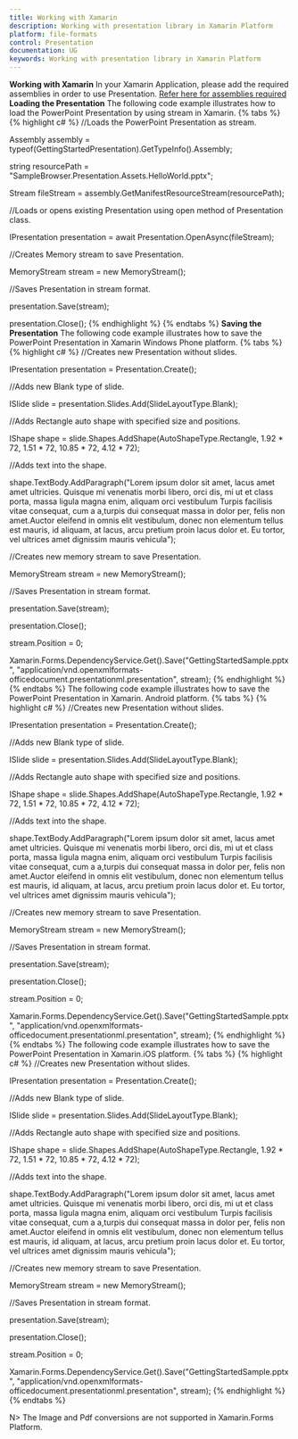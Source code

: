 ```yaml
---
title: Working with Xamarin
description: Working with presentation library in Xamarin Platform
platform: file-formats
control: Presentation
documentation: UG
keywords: Working with presentation library in Xamarin Platform
---
```

**Working with Xamarin**
In your Xamarin Application, please add the required assemblies in order to use Presentation. [Refer here for assemblies required](/File-Formats/Presentation/Assemblies-Required)
**Loading the Presentation**
The following code example illustrates how to load the PowerPoint Presentation by using stream in Xamarin.
{% tabs %}
{% highlight c# %}
//Loads the PowerPoint Presentation as stream.

Assembly assembly = typeof(GettingStartedPresentation).GetTypeInfo().Assembly;

string resourcePath = "SampleBrowser.Presentation.Assets.HelloWorld.pptx";

Stream fileStream = assembly.GetManifestResourceStream(resourcePath);

//Loads or opens existing Presentation using open method of Presentation class.

IPresentation presentation = await Presentation.OpenAsync(fileStream);

//Creates Memory stream to save Presentation.

MemoryStream stream = new MemoryStream();

//Saves Presentation in stream format.

presentation.Save(stream);

presentation.Close();
{% endhighlight %}
{% endtabs %}
**Saving the Presentation**
The following code example illustrates how to save the PowerPoint Presentation in Xamarin Windows Phone platform.
{% tabs %}
{% highlight c# %}
//Creates new Presentation without slides.

IPresentation presentation = Presentation.Create();

//Adds new Blank type of slide.

ISlide slide = presentation.Slides.Add(SlideLayoutType.Blank);

//Adds Rectangle auto shape with specified size and positions.

IShape shape = slide.Shapes.AddShape(AutoShapeType.Rectangle, 1.92 * 72, 1.51 * 72, 10.85 * 72, 4.12 * 72);

//Adds text into the shape.

shape.TextBody.AddParagraph("Lorem ipsum dolor sit amet, lacus amet amet ultricies. Quisque mi venenatis morbi libero, orci dis, mi ut et class porta, massa ligula magna enim, aliquam orci vestibulum Turpis facilisis vitae consequat, cum a a,turpis dui consequat massa in dolor per, felis non amet.Auctor eleifend in omnis elit vestibulum, donec non elementum tellus est mauris, id aliquam, at lacus, arcu pretium proin lacus dolor et. Eu tortor, vel ultrices amet dignissim mauris vehicula");

//Creates new memory stream to save Presentation.

MemoryStream stream = new MemoryStream();

//Saves Presentation in stream format.

presentation.Save(stream);

presentation.Close();

stream.Position = 0;

Xamarin.Forms.DependencyService.Get<ISaveWindowsPhone>().Save("GettingStartedSample.pptx", "application/vnd.openxmlformats-officedocument.presentationml.presentation", stream);
{% endhighlight %}
{% endtabs %}
The following code example illustrates how to save the PowerPoint Presentation in Xamarin. Android platform.
{% tabs %}
{% highlight c# %}
//Creates new Presentation without slides.

IPresentation presentation = Presentation.Create();

//Adds new Blank type of slide.

ISlide slide = presentation.Slides.Add(SlideLayoutType.Blank);

//Adds Rectangle auto shape with specified size and positions.

IShape shape = slide.Shapes.AddShape(AutoShapeType.Rectangle, 1.92 * 72, 1.51 * 72, 10.85 * 72, 4.12 * 72);

//Adds text into the shape.

shape.TextBody.AddParagraph("Lorem ipsum dolor sit amet, lacus amet amet ultricies. Quisque mi venenatis morbi libero, orci dis, mi ut et class porta, massa ligula magna enim, aliquam orci vestibulum Turpis facilisis vitae consequat, cum a a,turpis dui consequat massa in dolor per, felis non amet.Auctor eleifend in omnis elit vestibulum, donec non elementum tellus est mauris, id aliquam, at lacus, arcu pretium proin lacus dolor et. Eu tortor, vel ultrices amet dignissim mauris vehicula");

//Creates new memory stream to save Presentation.

MemoryStream stream = new MemoryStream();

//Saves Presentation in stream format.

presentation.Save(stream);

presentation.Close();

stream.Position = 0;

Xamarin.Forms.DependencyService.Get<ISave>().Save("GettingStartedSample.pptx", "application/vnd.openxmlformats-officedocument.presentationml.presentation", stream);
{% endhighlight %}
{% endtabs %}
The following code example illustrates how to save the PowerPoint Presentation in Xamarin.iOS platform.
{% tabs %}
{% highlight c# %}
//Creates new Presentation without slides.

IPresentation presentation = Presentation.Create();

//Adds new Blank type of slide.

ISlide slide = presentation.Slides.Add(SlideLayoutType.Blank);

//Adds Rectangle auto shape with specified size and positions.

IShape shape = slide.Shapes.AddShape(AutoShapeType.Rectangle, 1.92 * 72, 1.51 * 72, 10.85 * 72, 4.12 * 72);

//Adds text into the shape.

shape.TextBody.AddParagraph("Lorem ipsum dolor sit amet, lacus amet amet ultricies. Quisque mi venenatis morbi libero, orci dis, mi ut et class porta, massa ligula magna enim, aliquam orci vestibulum Turpis facilisis vitae consequat, cum a a,turpis dui consequat massa in dolor per, felis non amet.Auctor eleifend in omnis elit vestibulum, donec non elementum tellus est mauris, id aliquam, at lacus, arcu pretium proin lacus dolor et. Eu tortor, vel ultrices amet dignissim mauris vehicula");

//Creates new memory stream to save Presentation.

MemoryStream stream = new MemoryStream();

//Saves Presentation in stream format.

presentation.Save(stream);

presentation.Close();

stream.Position = 0;

Xamarin.Forms.DependencyService.Get<ISave>().Save("GettingStartedSample.pptx", "application/vnd.openxmlformats-officedocument.presentationml.presentation", stream);
{% endhighlight %}
{% endtabs %}

N> The Image and Pdf conversions are not supported in Xamarin.Forms Platform.
